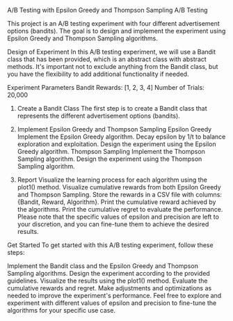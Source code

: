 A/B Testing with Epsilon Greedy and Thompson Sampling
A/B Testing

This project is an A/B testing experiment with four different advertisement options (bandits). The goal is to design and implement the experiment using Epsilon Greedy and Thompson Sampling algorithms.

Design of Experiment
In this A/B testing experiment, we will use a Bandit class that has been provided, which is an abstract class with abstract methods. It's important not to exclude anything from the Bandit class, but you have the flexibility to add additional functionality if needed.

Experiment Parameters
Bandit Rewards: [1, 2, 3, 4]
Number of Trials: 20,000
1. Create a Bandit Class
The first step is to create a Bandit class that represents the different advertisement options (bandits).

2. Implement Epsilon Greedy and Thompson Sampling
Epsilon Greedy
Implement the Epsilon Greedy algorithm.
Decay epsilon by 1/t to balance exploration and exploitation.
Design the experiment using the Epsilon Greedy algorithm.
Thompson Sampling
Implement the Thompson Sampling algorithm.
Design the experiment using the Thompson Sampling algorithm.
3. Report
Visualize the learning process for each algorithm using the plot1() method.
Visualize cumulative rewards from both Epsilon Greedy and Thompson Sampling.
Store the rewards in a CSV file with columns: {Bandit, Reward, Algorithm}.
Print the cumulative reward achieved by the algorithms.
Print the cumulative regret to evaluate the performance.
Please note that the specific values of epsilon and precision are left to your discretion, and you can fine-tune them to achieve the desired results.

Get Started
To get started with this A/B testing experiment, follow these steps:

Implement the Bandit class and the Epsilon Greedy and Thompson Sampling algorithms.
Design the experiment according to the provided guidelines.
Visualize the results using the plot1() method.
Evaluate the cumulative rewards and regret.
Make adjustments and optimizations as needed to improve the experiment's performance.
Feel free to explore and experiment with different values of epsilon and precision to fine-tune the algorithms for your specific use case.